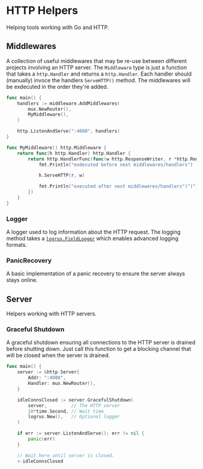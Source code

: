 # HTTP Helpers

Helping tools working with Go and HTTP.

## Middlewares

A collection of useful middlewares that may be re-use between different projects
involving an HTTP server. The `Middleware` type is just a function that takes a
`http.Handler` and returns a `http.Handler`. Each handler should (manually)
invoce the handlers `ServeHTTP()` method. The middlewares will be exdecuted in
the order they're added.

```go
func main() {
    handlers := middleware.AddMiddlewares(
        mux.NewRouter(),
        MyMiddleware(),
    )

    http.ListenAndServe(":4080", handlers)
}

func MyMiddleware() http.Middleware {
    return func(h http.Handler) http.Handler {
        return http.HandlerFunc(func(w http.ResponseWriter, r *http.Request) {
            fmt.Println("exdecuted before next middlewares/handlers")

            h.ServeHTTP(r, w)

            fmt.Println("executed after next middlewares/handlers")")")")
        })
    }
}
```

### Logger

A logger used to log information about the HTTP request. The logging method
takes a
[`logrus.FieldLogger`](https://godoc.org/github.com/sirupsen/logrus#FieldLogger)
which enables advanced logging formats.

### PanicRecovery

A basic implementation of a panic recovery to ensure the server always stays
online.

## Server

Helpers working with HTTP servers.

### Graceful Shutdown

A graceful shutdown ensuring all connections to the HTTP server is drained
before shutting down. Just call this function to get a blocking channel that
will be closed when the server is drained.

```go
func main() {
    server := &http.Server{
        Addr: ":4080",
        Handler: mux.NewRouter(),
    }

    idleConnsClosed := server.GracefulShutdown(
        server,         // The HTTP server
        10*time.Second, // Wait time
        logrus.New(),   // Optional logger
    )

    if err := server.ListenAndServe(); err != nil {
        panic(err)
    }

    // Wait here until server is closed.
    <-idleConnsClosed
```
